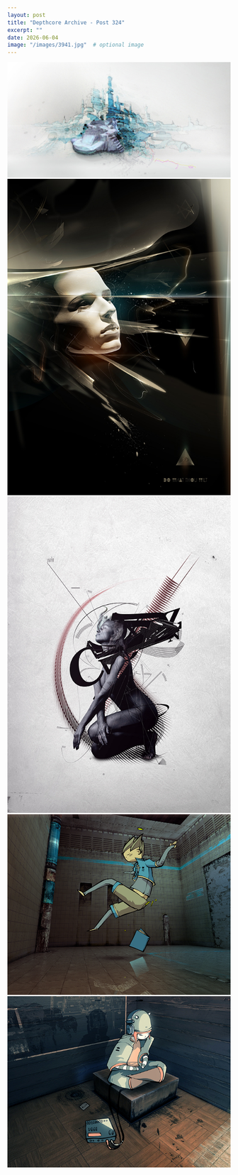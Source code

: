 ```yaml
---
layout: post
title: "Depthcore Archive - Post 324"
excerpt: ""
date: 2026-06-04
image: "/images/3941.jpg"  # optional image
---
```


<img src="/images/3941.jpg">
<img src="/images/3942.jpg" alt="3942.jpg"/>
<img src="/images/3943.jpg" alt="3943.jpg"/>
<img src="/images/3945.jpg" alt="3945.jpg"/>
<img src="/images/3947.jpg" alt="3947.jpg"/>
